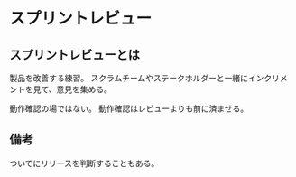 # スプリントレビュー

## スプリントレビューとは

製品を改善する練習。
スクラムチームやステークホルダーと一緒にインクリメントを見て、意見を集める。

動作確認の場ではない。
動作確認はレビューよりも前に済ませる。

## 備考

ついでにリリースを判断することもある。
